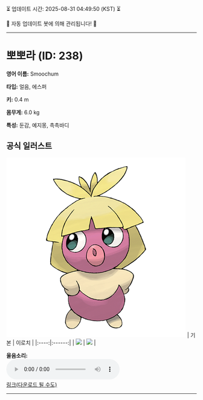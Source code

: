 
⏳ 업데이트 시간: 2025-08-31 04:49:50 (KST) ⏳

🤖 자동 업데이트 봇에 의해 관리됩니다! 🤖

---

# 뽀뽀라 (ID: 238)
**영어 이름:** Smoochum

**타입:** 얼음, 에스퍼

**키:** 0.4 m

**몸무게:** 6.0 kg

**특성:** 둔감, 예지몽, 촉촉바디

## 공식 일러스트
![](https://raw.githubusercontent.com/PokeAPI/sprites/master/sprites/pokemon/other/official-artwork/238.png)
| 기본 | 이로치 |
|:----:|:------:|
| <img src="http://play.pokemonshowdown.com/sprites/ani/smoochum.gif" width="200"> | <img src="http://play.pokemonshowdown.com/sprites/ani-shiny/smoochum.gif" width="200"> |

**울음소리:**<br><audio controls src="https://raw.githubusercontent.com/PokeAPI/cries/main/cries/pokemon/latest/238.ogg"></audio><br> [링크(다운로드 될 수도)](https://raw.githubusercontent.com/PokeAPI/cries/main/cries/pokemon/latest/238.ogg)


---
